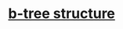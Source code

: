 # [b-tree structure](https://www.sqlservercentral.com/articles/understanding-curd-operations-on-tables-with-b-tree-indexes-page-splits-and-fragmentation)
